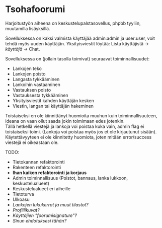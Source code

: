 # Tsohafoorumi

Harjoitustyön aiheena on keskustelupalstasovellus, phpbb tyyliin, muutamilla lisäyksillä.

Sovelluksessa on kaksi valmista käyttäjää admin:admin ja user:user, voit tehdä myös uuden käyttäjän. Yksityisviestit löytää: Lista käyttäjistä -> *käyttäjä* -> Chat.

Sovelluksessa on (jollain tasolla toimivat) seuraavat toiminnallisuudet:
* Lankojen teko
* Lankojen poisto
* Langasta tykkääminen
* Lankoihin vastaaminen
* Vastauksen poisto
* Vastauksesta tykkääminen
* Yksityisviestit kahden käyttäjän kesken
* Viestin, langan tai käyttäjän hakeminen

Toistaiseksi en ole kiinnittänyt huomioita muuhun kuin toiminnallisuuteen, ideana on vaan ollut saada jokin toimimaan edes jotenkin.  
Tällä hetkellä viestejä ja lankoja voi poistaa kuka vain, admin flag ei toistaiseksi toimi. (Lankoja voi poistaa myös jos et ole kirjautunut sisään).  
Käytettävyyteen ei ole kiinnitetty huomiota, joten mitään error/success viestejä ei oikeastaan ole.  

TODO:
* Tietokannan refaktorointi
* Rakenteen refaktorointi
* __Ihan kaiken refaktorointi ja korjaus__
* Admin toiminnallisuus (Poistot, bannaus, lanka lukkoon, keskustelualueet)
* Keskustelualueet eri aiheille
* Tietoturva
* Ulkoasu
* _Lankojen lukukerrat ja muut tilastot?_
* _Profiilikuvat?_
* _Käyttäjien "foorumisignature"?_
* _Sinun ehdotuksesi tähän?_


